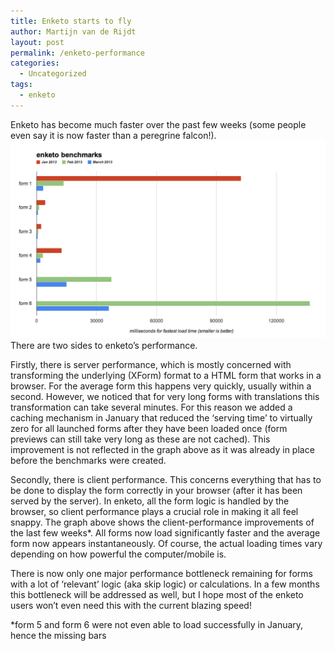 ```yaml
---
title: Enketo starts to fly
author: Martijn van de Rijdt
layout: post
permalink: /enketo-performance
categories:
  - Uncategorized
tags:
  - enketo
---
```

Enketo has become much faster over the past few weeks (some people even say it is now faster than a peregrine falcon!).  
![enketo benchmarks chart][1]There are two sides to enketo’s performance.

 [1]: ../files/2013/03/benchmarks.png

Firstly, there is server performance, which is mostly concerned with transforming the underlying (XForm) format to a HTML form that works in a browser. For the average form this happens very quickly, usually within a second. However, we noticed that for very long forms with translations this transformation can take several minutes. For this reason we added a caching mechanism in January that reduced the ‘serving time’ to virtually zero for all launched forms after they have been loaded once (form previews can still take very long as these are not cached). This improvement is not reflected in the graph above as it was already in place before the benchmarks were created.

Secondly, there is client performance. This concerns everything that has to be done to display the form correctly in your browser (after it has been served by the server). In enketo, all the form logic is handled by the browser, so client performance plays a crucial role in making it all feel snappy. The graph above shows the client-performance improvements of the last few weeks\*. All forms now load significantly faster and the average form now appears instantaneously. Of course, the actual loading times vary depending on how powerful the computer/mobile is.

There is now only one major performance bottleneck remaining for forms with a lot of ‘relevant’ logic (aka skip logic) or calculations. In a few months this bottleneck will be addressed as well, but I hope most of the enketo users won’t even need this with the current blazing speed!

\*form 5 and form 6 were not even able to load successfully in January, hence the missing bars